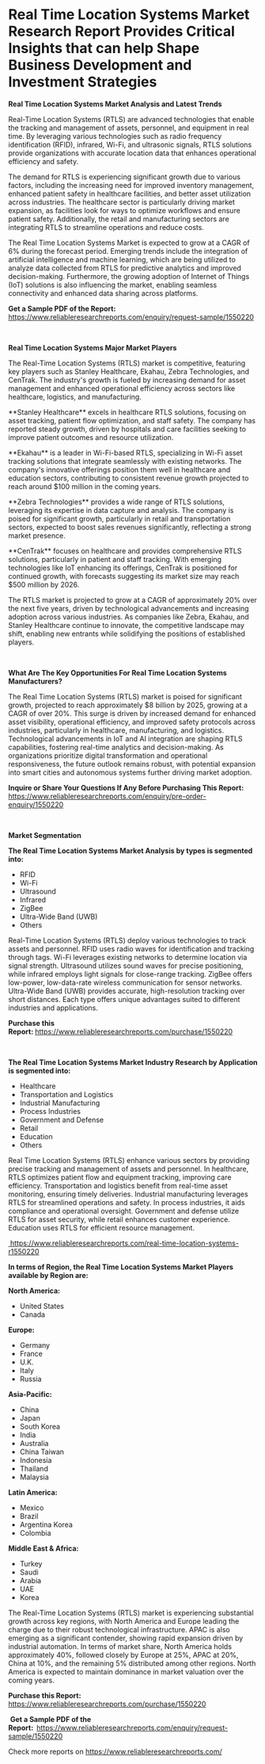 <p><h1>Real Time Location Systems Market Research Report Provides Critical Insights that can help Shape Business Development and Investment Strategies</h1></p><p><strong>Real Time Location Systems Market Analysis and Latest Trends</strong></p>
<p><p>Real-Time Location Systems (RTLS) are advanced technologies that enable the tracking and management of assets, personnel, and equipment in real time. By leveraging various technologies such as radio frequency identification (RFID), infrared, Wi-Fi, and ultrasonic signals, RTLS solutions provide organizations with accurate location data that enhances operational efficiency and safety. </p><p>The demand for RTLS is experiencing significant growth due to various factors, including the increasing need for improved inventory management, enhanced patient safety in healthcare facilities, and better asset utilization across industries. The healthcare sector is particularly driving market expansion, as facilities look for ways to optimize workflows and ensure patient safety. Additionally, the retail and manufacturing sectors are integrating RTLS to streamline operations and reduce costs.</p><p>The Real Time Location Systems Market is expected to grow at a CAGR of 6% during the forecast period. Emerging trends include the integration of artificial intelligence and machine learning, which are being utilized to analyze data collected from RTLS for predictive analytics and improved decision-making. Furthermore, the growing adoption of Internet of Things (IoT) solutions is also influencing the market, enabling seamless connectivity and enhanced data sharing across platforms.</p></p>
<p><strong>Get a Sample PDF of the Report:&nbsp;</strong> <a href="https://www.reliableresearchreports.com/enquiry/request-sample/1550220?utm_campaign=3077&utm_medium=2&utm_source=Github&utm_content=ia&utm_term=11042025&utm_id=real-time-location-systems">https://www.reliableresearchreports.com/enquiry/request-sample/1550220</a></p>
<p>&nbsp;</p>
<p><strong>Real Time Location Systems Major Market Players</strong></p>
<p><p>The Real-Time Location Systems (RTLS) market is competitive, featuring key players such as Stanley Healthcare, Ekahau, Zebra Technologies, and CenTrak. The industry's growth is fueled by increasing demand for asset management and enhanced operational efficiency across sectors like healthcare, logistics, and manufacturing.</p><p>**Stanley Healthcare** excels in healthcare RTLS solutions, focusing on asset tracking, patient flow optimization, and staff safety. The company has reported steady growth, driven by hospitals and care facilities seeking to improve patient outcomes and resource utilization. </p><p>**Ekahau** is a leader in Wi-Fi-based RTLS, specializing in Wi-Fi asset tracking solutions that integrate seamlessly with existing networks. The company's innovative offerings position them well in healthcare and education sectors, contributing to consistent revenue growth projected to reach around $100 million in the coming years.</p><p>**Zebra Technologies** provides a wide range of RTLS solutions, leveraging its expertise in data capture and analysis. The company is poised for significant growth, particularly in retail and transportation sectors, expected to boost sales revenues significantly, reflecting a strong market presence.</p><p>**CenTrak** focuses on healthcare and provides comprehensive RTLS solutions, particularly in patient and staff tracking. With emerging technologies like IoT enhancing its offerings, CenTrak is positioned for continued growth, with forecasts suggesting its market size may reach $500 million by 2026.</p><p>The RTLS market is projected to grow at a CAGR of approximately 20% over the next five years, driven by technological advancements and increasing adoption across various industries. As companies like Zebra, Ekahau, and Stanley Healthcare continue to innovate, the competitive landscape may shift, enabling new entrants while solidifying the positions of established players.</p></p>
<p>&nbsp;</p>
<p><strong>What Are The Key Opportunities For Real Time Location Systems Manufacturers?</strong></p>
<p><p>The Real Time Location Systems (RTLS) market is poised for significant growth, projected to reach approximately $8 billion by 2025, growing at a CAGR of over 20%. This surge is driven by increased demand for enhanced asset visibility, operational efficiency, and improved safety protocols across industries, particularly in healthcare, manufacturing, and logistics. Technological advancements in IoT and AI integration are shaping RTLS capabilities, fostering real-time analytics and decision-making. As organizations prioritize digital transformation and operational responsiveness, the future outlook remains robust, with potential expansion into smart cities and autonomous systems further driving market adoption.</p></p>
<p><strong>Inquire or Share Your Questions If Any Before Purchasing This Report:</strong> <a href="https://www.reliableresearchreports.com/enquiry/pre-order-enquiry/1550220?utm_campaign=3077&utm_medium=2&utm_source=Github&utm_content=ia&utm_term=11042025&utm_id=real-time-location-systems">https://www.reliableresearchreports.com/enquiry/pre-order-enquiry/1550220</a></p>
<p>&nbsp;</p>
<p><strong>Market Segmentation</strong></p>
<p><strong>The Real Time Location Systems Market Analysis by types is segmented into:</strong></p>
<p><ul><li>RFID</li><li>Wi-Fi</li><li>Ultrasound</li><li>Infrared</li><li>ZigBee</li><li>Ultra-Wide Band (UWB)</li><li>Others</li></ul></p>
<p><p>Real-Time Location Systems (RTLS) deploy various technologies to track assets and personnel. RFID uses radio waves for identification and tracking through tags. Wi-Fi leverages existing networks to determine location via signal strength. Ultrasound utilizes sound waves for precise positioning, while infrared employs light signals for close-range tracking. ZigBee offers low-power, low-data-rate wireless communication for sensor networks. Ultra-Wide Band (UWB) provides accurate, high-resolution tracking over short distances. Each type offers unique advantages suited to different industries and applications.</p></p>
<p><strong>Purchase this Report:&nbsp;</strong><a href="https://www.reliableresearchreports.com/purchase/1550220?utm_campaign=3077&utm_medium=2&utm_source=Github&utm_content=ia&utm_term=11042025&utm_id=real-time-location-systems">https://www.reliableresearchreports.com/purchase/1550220</a></p>
<p>&nbsp;</p>
<p><strong>The Real Time Location Systems Market Industry Research by Application is segmented into:</strong></p>
<p><ul><li>Healthcare</li><li>Transportation and Logistics</li><li>Industrial Manufacturing</li><li>Process Industries</li><li>Government and Defense</li><li>Retail</li><li>Education</li><li>Others</li></ul></p>
<p><p>Real Time Location Systems (RTLS) enhance various sectors by providing precise tracking and management of assets and personnel. In healthcare, RTLS optimizes patient flow and equipment tracking, improving care efficiency. Transportation and logistics benefit from real-time asset monitoring, ensuring timely deliveries. Industrial manufacturing leverages RTLS for streamlined operations and safety. In process industries, it aids compliance and operational oversight. Government and defense utilize RTLS for asset security, while retail enhances customer experience. Education uses RTLS for efficient resource management.</p></p>
<p><a href="https://www.reliableresearchreports.com/real-time-location-systems-r1550220?utm_campaign=3077&utm_medium=2&utm_source=Github&utm_content=ia&utm_term=11042025&utm_id=real-time-location-systems">&nbsp;https://www.reliableresearchreports.com/real-time-location-systems-r1550220</a></p>
<p><strong>In terms of Region, the Real Time Location Systems Market Players available by Region are:</strong></p>
<p>
    <p> <strong> North America: </strong>
        <ul>
            <li>United States</li>
            <li>Canada</li>
        </ul>
        </p> 
    <p> <strong> Europe: </strong>
        <ul>
            <li>Germany</li>
            <li>France</li>
            <li>U.K.</li>
            <li>Italy</li>
            <li>Russia</li>
        </ul>
        </p> 
    <p> <strong> Asia-Pacific: </strong>
        <ul>
            <li>China</li>
            <li>Japan</li>
            <li>South Korea</li>
            <li>India</li>
            <li>Australia</li>
            <li>China Taiwan</li>
            <li>Indonesia</li>
            <li>Thailand</li>
            <li>Malaysia</li>
        </ul>
        </p> 
    <p> <strong> Latin America: </strong>
        <ul>
            <li>Mexico</li>
            <li>Brazil</li>
            <li>Argentina Korea</li>
            <li>Colombia</li>
        </ul>
        </p> 
    <p> <strong> Middle East & Africa: </strong>
        <ul>
            <li>Turkey</li>
            <li>Saudi</li>
            <li>Arabia</li>
            <li>UAE</li>
            <li>Korea</li>
        </ul>
    </p>
    </p>
<p><p>The Real-Time Location Systems (RTLS) market is experiencing substantial growth across key regions, with North America and Europe leading the charge due to their robust technological infrastructure. APAC is also emerging as a significant contender, showing rapid expansion driven by industrial automation. In terms of market share, North America holds approximately 40%, followed closely by Europe at 25%, APAC at 20%, China at 10%, and the remaining 5% distributed among other regions. North America is expected to maintain dominance in market valuation over the coming years.</p></p>
<p><strong>Purchase this Report: </strong><a href="https://www.reliableresearchreports.com/purchase/1550220?utm_campaign=3077&utm_medium=2&utm_source=Github&utm_content=ia&utm_term=11042025&utm_id=real-time-location-systems">https://www.reliableresearchreports.com/purchase/1550220</a></p>
<p>&nbsp;<strong>Get a Sample PDF of the Report:&nbsp;&nbsp;</strong><a href="https://www.reliableresearchreports.com/enquiry/request-sample/1550220?utm_campaign=3077&utm_medium=2&utm_source=Github&utm_content=ia&utm_term=11042025&utm_id=real-time-location-systems">https://www.reliableresearchreports.com/enquiry/request-sample/1550220</a></p>
<p><strong></strong></p>
<p>Check more reports on <a href="https://www.reliableresearchreports.com/?utm_campaign=3077&utm_medium=2&utm_source=Github&utm_content=ia&utm_term=11042025&utm_id=real-time-location-systems">https://www.reliableresearchreports.com/</a></p>